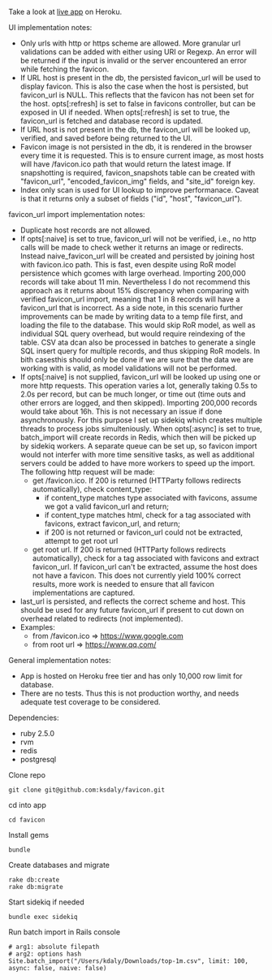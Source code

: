 Take a look at [live app](https://rocky-chamber-22761.herokuapp.com) on Heroku.

UI implementation notes:
* Only urls with http or https scheme are allowed. More granular url validations can be added with either using URI or Regexp. An error will be returned if the input is invalid or the server encountered an error while fetching the favicon.
* If URL host is present in the db, the persisted favicon_url will be used to display favicon. This is also the case when the host is persisted, but favicon_url is NULL. This reflects that the favicon has not been set for the host. opts[:refresh] is set to false in favicons controller, but can be exposed in UI if needed. When opts[:refresh] is set to true, the favicon_url is fetched and database record is updated.
* If URL host is not present in the db, the favicon_url will be looked up, verified, and saved before being returned to the UI. 
* Favicon image is not persisted in the db, it is rendered in the browser every time it is requested. This is to ensure current image, as most hosts will have /favicon.ico path that would return the latest image. If snapshotting is required, favicon_snapshots table can be created with "favicon_url", "encoded_favicon_img" fields, and "site_id" foreign key.
* Index only scan is used for UI lookup to improve performanace. Caveat is that it returns only a subset of fields ("id", "host", "favicon_url").

favicon_url import implementation notes:
* Duplicate host records are not allowed.
* If opts[:naive] is set to true, favicon_url will not be verified, i.e., no http calls will be made to check wether it returns an image or redirects. Instead naive_favicon_url will be created and persisted by joining host with favicon.ico path. This is fast, even despite using RoR model persistence which gcomes with large overhead. Importing 200,000 records will take about 11 min. Nevertheless I do not recommend this approach as it returns about 15% discrepancy when comparing with verified favicon_url import, meaning that 1 in 8 records will have a favicon_url that is incorrect. As a side note, in this scenario further improvements can be made by writing data to a temp file first, and loading the file to the database. This would skip RoR model, as well as individual SQL query overhead, but would require reindexing of the table. CSV ata dcan also be processed in batches to generate a single SQL insert query for multiple records, and thus skipping RoR models. In bith casesthis should only be done if we are sure that the data we are working with is valid, as model validations will not be performed.
* If opts[:naive] is not supplied, favicon_url will be looked up using one or more http requests. This operation varies a lot, generally taking 0.5s to 2.0s per record, but can be much longer, or time out (time outs and other errors are logged, and then skipped). Importing 200,000 records would take about 16h. This is not necessary an issue if done asynchronously. For this purpose I set up sidekiq which creates multiple threads to process jobs simulteniously. When opts[:async] is set to true, batch_import will create records in Redis, which then will be picked up by sidekiq workers. A separate queue can be set up, so favicon import would not interfer with more time sensitive tasks, as well as additional servers could be added to have more workers to speed up the import. The following http request will be made:
  * get /favicon.ico. If 200 is returned (HTTParty follows redirects automatically), check content_type:
    * if content_type matches type associated with favicons, assume we got a valid favicon_url and return;
    * if content_type matches html, check for a tag associated with favicons, extract favicon_url, and return;
    * if 200 is not returned or favicon_url could not be extracted, attempt to get root url
  * get root url. If 200 is returned (HTTParty follows redirects automatically), check for a tag associated with favicons and extract favicon_url. If favicon_url can't be extracted, assume the host does not have a favicon. This does not currently yield 100% correct results, more work is needed to ensure that all favicon implementations are captured.
* last_url is persisted, and reflects the correct scheme and host. This should be used for any future favicon_url if present to cut down on overhead related to redirects (not implemented).
* Examples:
  * from /favicon.ico => https://www.google.com
  * from root url => https://www.qq.com/

General implementation notes:
* App is hosted on Heroku free tier and has only 10,000 row limit for database.
* There are no tests. Thus this is not production worthy, and needs adequate test coverage to be considered.
  
Dependencies: 
  * ruby 2.5.0
  * rvm
  * redis
  * postgresql
  
Clone repo
```
git clone git@github.com:ksdaly/favicon.git
```

cd into app
```
cd favicon
```

Install gems
```
bundle
```

Create databases and migrate
```
rake db:create
rake db:migrate
```

Start sidekiq if needed
```
bundle exec sidekiq
```

Run batch import in Rails console
```
# arg1: absolute filepath
# arg2: options hash
Site.batch_import("/Users/kdaly/Downloads/top-1m.csv", limit: 100, async: false, naive: false)
```


  
